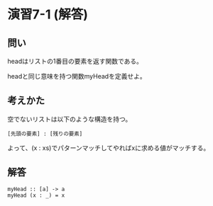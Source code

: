 演習7-1 (解答)
==============

問い
----

headはリストの1番目の要素を返す関数である。

headと同じ意味を持つ関数myHeadを定義せよ。

考えかた
--------

空でないリストは以下のような構造を持つ。

    [先頭の要素] : [残りの要素]

よって、(x : xs)でパターンマッチしてやればxに求める値がマッチする。

解答
----

    myHead :: [a] -> a
    myHead (x : _) = x
